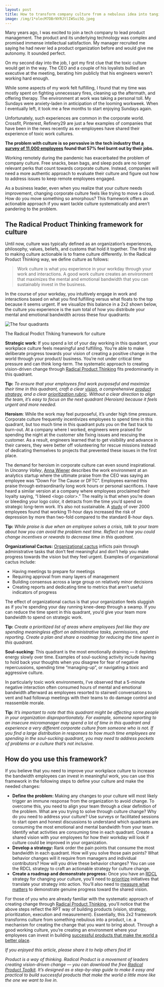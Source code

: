 ```yaml
---
layout: post
title: How to transform company culture from a nebulous idea into tangible action
image: /img/1*olecM7DBrNYRJtlIWSui5Q.jpeg
---
```


Many years ago, I was excited to join a tech company to lead product management.
The product and its underlying technology was complex and promised immense intellectual satisfaction. My manager recruited me saying he had never led a product organization before and would give me autonomy. It sounded perfect.

On my second day into the job, I got my first clue that the toxic culture would get in the way. The CEO and a couple of his loyalists bullied an executive at the meeting, berating him publicly that his engineers weren’t working hard enough.

While some aspects of my work felt fulfilling, I found that my time was mostly spent on fighting unnecessary fires, cleaning up the aftermath, and offering therapy. The environment at work was taking a personal toll. My Sundays were anxiety-laden in anticipation of the looming workweek. When I eventually left, it took me a few months to start enjoying Sundays again.

Unfortunately, such experiences are common in the corporate world. Crossfit, Pinterest, Refinery29 are just a few examples of companies that have been in the news recently as ex-employees have shared their experience of toxic work cultures.

**The problem with culture is so pervasive in the tech industry that [a survey of 11,000 employees](https://www.businessinsider.com/employee-burnout-tech-companies-silicon-valley-blind-survey-2018-5) found that 57% feel burnt out by their jobs.**

Working remotely during the pandemic has exacerbated the problem of company culture. Free snacks, bean bags, and sleep pods are no longer relevant perks that count towards corporate culture. Instead, companies will need a more authentic approach to evaluate their culture and figure out how to address issues to keep remote employees engaged.

As a business leader, even when you realize that your culture needs improvement, changing corporate culture feels like trying to move a cloud. How do you move something so amorphous? This framework offers an actionable approach if you want tackle culture systematically and aren’t pandering to the problem.

## The Radical Product Thinking framework for culture

Until now, culture was typically defined as an organization’s experiences, philosophy, values, beliefs, and customs that hold it together. The first step to making culture actionable is to frame culture differently. In the Radical Product Thinking way, we define culture as follows:

> Work culture is what you experience in your workday through your work and interactions. A good work culture creates an environment that maximizes the mental and emotional bandwidth that you can sustainably invest in the business.

In the course of your workday, you intuitively engage in work and interactions based on what you find fulfilling versus what floats to the top because it seems urgent. If we visualize this balance in a 2x2 shown below, the culture you experience is the sum total of how you distribute your mental and emotional bandwidth across these four quadrants:

![The four quadrants](https://miro.medium.com/max/700/1*Qa_Qf2111BLSbFWwHPyOSg.png)
<figcaption>The Radical Prodict Thiking framework for culture</figcaption>


**Strategic work**: If you spend a lot of your day working in this quadrant, your workplace culture feels meaningful and fulfilling. You’re able to make deliberate progress towards your vision of creating a positive change in the world through your product/ business. You’re not under critical time pressure and can think long-term. The systematic approach to creating vision-driven change through [Radical Product Thinking](/) fits predominantly in this quadrant.

**Tip:** *To ensure that your employees find work purposeful and maximize their time in this quadrant, craft a clear [vision](https://medium.com/radical-product/north-star-framework-7e167e250a4a), a comprehensive [product strategy](https://medium.com/radical-product/radical-product-strategy-1d6b98f71deb), and a clear [prioritization rubric](https://medium.com/radical-product/the-art-of-prioritization-a-simple-and-visual-approach-d3401e8525b0). Without a clear direction to align the team, it’s easy to focus on the next quadrant (Heroism) because it feels urgent and more needed.*

**Heroism**: While the work may feel purposeful, it’s under high time pressure. Corporate culture frequently incentivizes employees to spend time in this quadrant, but too much time in this quadrant puts you on the fast track to burn-out. At a company where I worked, engineers were praised for spending the night at the customer site fixing issues and rescuing the customer. As a result, engineers learned that to get visibility and advance in their careers, they were better off volunteering for rescue missions instead of dedicating themselves to projects that prevented these issues in the first place.

The demand for heroism in corporate culture can even sound inspirational. In *Uncanny Valley*, [Anna Wiener](https://medium.com/u/7015fff00dd5?source=post_page-----ae9f6f55da35--------------------------------) describes the work environment at an analytics startup where the ultimate praise from the CEO was saying an employee was “Down For The Cause or DFTC”. Employees earned this praise through extraordinarily long work hours or personal sacrifices. I have heard a similar version at a company where employees proclaimed their loyalty saying, “I bleed \<logo color\>.” The reality is that when you’re down or bleeding your logo color, it detracts from the time you’d spend on strategic long-term work. It’s also not sustainable. A [study](https://journals.plos.org/plosone/article?id=10.1371/journal.pone.0030719) of over 2000 employees found that working 11-hour days increased the risk of depression by more than two-fold compared to the standard 8-hour days.

**Tip:** *While praise is due when an employee solves a crisis, talk to your team about how you can avoid the problem next time. Reflect on how you could change incentives or rewards to decrease time in this quadrant.*

**Organizational Cactus:** [Organizational cactus](https://medium.com/radical-product/organizational-cactus-how-it-may-be-killing-your-product-50deebd4e883) inflicts pain through administrative tasks that don’t feel meaningful and don’t help you make progress towards the vision but they feel urgent. Examples of organizational cactus include:
 * Having meetings to prepare for meetings
 * Requiring approval from many layers of management
 * Building consensus across a large group on relatively minor decisions
 * Creating reports and dedicating time to metrics that aren’t useful indicators of progress

The effect of organizational cactus is that your organization feels sluggish as if you’re spending your day running knee-deep through a swamp. If you can reduce the time spent in this quadrant, you’d give your team more bandwidth to spend on strategic work.

**Tip:** *Create a prioritized list of areas where employees feel like they are spending meaningless effort on administrative tasks, permissions, and reporting. Create a plan and share a roadmap for reducing the time spent in this quadrant.*

**Soul-sucking:** This quadrant is the most emotionally draining — it depletes energy slowly over time. Examples of soul-sucking activity include having to hold back your thoughts when you disagree for fear of negative repercussions, spending time “managing-up”, or navigating a toxic and aggressive culture.

In particularly toxic work environments, I’ve observed that a 5-minute negative interaction often consumed hours of mental and emotional bandwidth afterward as employees resorted to stairwell conversations to vent and had followup meetings with their teams to do damage control and reassemble morale.

**Tip:** *It’s important to note that this quadrant might be affecting some people in your organization disproportionately. For example, someone reporting to an insecure micromanager may spend a lot of time in this quadrant and experience a very different corporate culture from someone who is not. If you find a large distribution in responses to how much time employees are spending in the soul-sucking quadrant, you may need to address pockets of problems or a culture that’s not inclusive.*

## How do you use this framework?

If you believe that you need to improve your workplace culture to increase the bandwidth employees can invest in meaningful work, you can use this framework in the following steps to define your culture and make the needed changes:
 * **Define the problem:** Making any changes to your culture will most likely trigger an immune response from the organization to avoid change. To overcome this, you need to align your team through a clear definition of the problem. What are you trying to solve through culture change? Why do you need to address your culture? Use surveys or facilitated sessions to start open and honest discussions to understand which quadrants are consuming the most emotional and mental bandwidth from your team. Identify what activities are consuming time in each quadrant. Create a shared vision with your employees for how their workday will look if culture could be improved in your organization.
 * **Develop a strategy:** Rank order the pain points that consume the most bandwidth in each quadrant. How will you solve those pain points? What behavior changes will it require from managers and individual contributors? How will you drive these behavior changes? You can use the RDCL strategy to craft an actionable strategy for culture change.
 * **Create a roadmap and demonstrate progress:** Once you have an [RDCL](https://medium.com/radical-product/radical-product-strategy-1d6b98f71deb?source=collection_home---6------4-----------------------) strategy for changing your culture, you’ll need to [prioritize](https://medium.com/radical-product/the-art-of-prioritization-a-simple-and-visual-approach-d3401e8525b0) initiatives that translate your strategy into action. You’ll also need to [measure what matters](https://medium.com/radical-product/measure-what-matters-how-to-align-your-analytics-with-your-product-vision-8da1a3c80185) to demonstrate genuine progress toward the shared vision.

For those of you who are already familiar with the systematic approach of creating change through [Radical Product Thinking](/toolkit), you’ll notice that the above steps reflect the RPT way of building products (vision, strategy, prioritization, execution and measurement). Essentially, this 2x2 framework transforms culture from something nebulous into a product, i.e. a mechanism for creating the change that you want to bring about. Through a good working culture, you’re creating an environment where your employees can invest in building [successful products that make the world a better place](https://medium.com/radical-product/breaking-through-the-dichotomy-of-the-tech-industry-cf2ae6498c24).

*If you enjoyed this article, please share it to help others find it!*

*Product is a way of thinking. Radical Product is a movement of leaders creating vision-driven change — you can download the free [Radical Product Toolkit](/toolkit). It’s designed as a step-by-step guide to make it easy and practical to build successful products that make the world a little more like the one we want to live in.*



